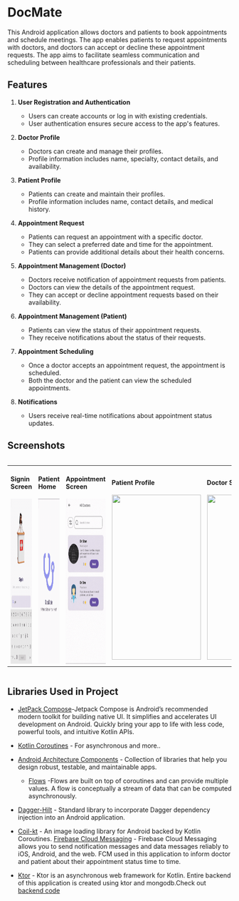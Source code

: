 # DocMate

This Android application allows doctors and patients to book appointments and schedule meetings. The app enables patients to request appointments with doctors, and doctors can accept or decline these appointment requests. The app aims to facilitate seamless communication and scheduling between healthcare professionals and their patients.


## Features

1.  **User Registration and Authentication**
    
    -   Users can create accounts or log in with existing credentials.
    -   User authentication ensures secure access to the app's features.
2.  **Doctor Profile**
    
    -   Doctors can create and manage their profiles.
    -   Profile information includes name, specialty, contact details, and availability.
3.  **Patient Profile**
    
    -   Patients can create and maintain their profiles.
    -   Profile information includes name, contact details, and medical history.
4.  **Appointment Request**
    
    -   Patients can request an appointment with a specific doctor.
    -   They can select a preferred date and time for the appointment.
    -   Patients can provide additional details about their health concerns.
5.  **Appointment Management (Doctor)**
    
    -   Doctors receive notification of appointment requests from patients.
    -   Doctors can view the details of the appointment request.
    -   They can accept or decline appointment requests based on their availability.
6.  **Appointment Management (Patient)**
    
    -   Patients can view the status of their appointment requests.
    -   They receive notifications about the status of their requests.
7.  **Appointment Scheduling**
    
    -   Once a doctor accepts an appointment request, the appointment is scheduled.
    -   Both the doctor and the patient can view the scheduled appointments.
8.  **Notifications**
    
    -   Users receive real-time notifications about appointment status updates.

## Screenshots

<div style="overflow-x: auto;">
    <table>
    <tr>
        <td>
            <h4>Signin Screen</h4>
            <img src="https://raw.githubusercontent.com/Shubhanshu156/DocMate-Android/master/PatientSignin.gif" height="370" width="200">
        </td>
        <td>
            <h4>Patient Home</h4>
            <img src="https://raw.githubusercontent.com/Shubhanshu156/DocMate-Android/master/PatientHome.gif" height="370" width="200">
        </td>
        <td>
            <h4>Appointment Screen</h4>
            <img src="https://raw.githubusercontent.com/Shubhanshu156/DocMate-Android/master/Appointment.gif" height="370" width="200">
        </td>
        <td>
            <h4>Patient Profile</h4>
            <img src="https://raw.githubusercontent.com/Shubhanshu156/DocMate-Android/master/PatientProfile.gif" height="370" width="200">
        </td>
        <td>
            <h4>Doctor Side</h4>
            <img src="https://raw.githubusercontent.com/Shubhanshu156/DocMate-Android/master/DoctorView.gif" height="370" width="200">
        </td>
    </table>
</div>



## Libraries Used in Project

- [JetPack Compose](https://developer.android.com/jetpack/compose?gclsrc=ds&gclsrc=ds)-Jetpack Compose is Android’s recommended modern toolkit for building native UI. It simplifies and accelerates UI development on Android. Quickly bring your app to life with less code, powerful tools, and intuitive Kotlin APIs.
- [Kotlin Coroutines](https://kotlinlang.org/docs/reference/coroutines-overview.html) - For asynchronous and more..
- [Android Architecture Components](https://developer.android.com/topic/libraries/architecture) - Collection of libraries that help you design robust, testable, and maintainable apps.
  - [Flows](https://developer.android.com/kotlin/flow) -Flows are built on top of coroutines and can provide multiple values. A flow is conceptually a stream of data that can be computed asynchronously.

- [Dagger-Hilt](https://dagger.dev/hilt/) - Standard library to incorporate Dagger dependency injection into an Android application.

- [Coil-kt](https://coil-kt.github.io/coil/compose/) - An image loading library for Android backed by Kotlin Coroutines. 
 [Firebase Cloud Messaging](https://firebase.google.com/docs/cloud-messaging) - Firebase Cloud Messaging allows you to send notification messages and data messages reliably to iOS, Android, and the web. FCM  used in this application to inform doctor and patient about their appointment status time to time.
- [Ktor](https://github.com/Shubhanshu156/DocMate-Backend) - Ktor is an asynchronous web framework for Kotlin. Entire backend of this application is created using ktor and mongodb.Check out [backend code](https://github.com/Shubhanshu156/DocMate-Backend)
